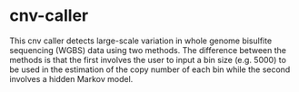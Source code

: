 # cnv-caller
This cnv caller detects large-scale variation in whole genome bisulfite sequencing (WGBS) data using two methods. The difference between the methods is that the first involves the user to input a bin size (e.g. 5000) to be used in the estimation of the copy number of each bin while the second involves a hidden Markov model.
